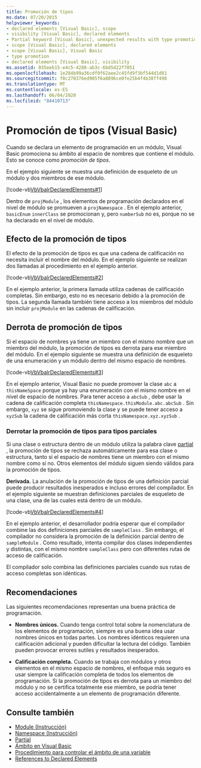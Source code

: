```yaml
---
title: Promoción de tipos
ms.date: 07/20/2015
helpviewer_keywords:
- declared elements [Visual Basic], scope
- visibility [Visual Basic], declared elements
- Partial keyword [Visual Basic], unexpected results with type promotion
- scope [Visual Basic], declared elements
- scope [Visual Basic], Visual Basic
- type promotion
- declared elements [Visual Basic], visibility
ms.assetid: 035eeb15-e4c5-4288-ab3c-6bd5d22f7051
ms.openlocfilehash: 1e284b99a36cdf0f62aee2c45fd9f3bf544d1d81
ms.sourcegitcommit: f8c270376ed905f6a8896ce0fe25b4f4b38ff498
ms.translationtype: MT
ms.contentlocale: es-ES
ms.lasthandoff: 06/04/2020
ms.locfileid: "84410713"
---
```

# <a name="type-promotion-visual-basic"></a>Promoción de tipos (Visual Basic)
Cuando se declara un elemento de programación en un módulo, Visual Basic promociona su ámbito al espacio de nombres que contiene el módulo. Esto se conoce como *promoción de tipos*.  
  
 En el ejemplo siguiente se muestra una definición de esqueleto de un módulo y dos miembros de ese módulo.  
  
 [!code-vb[VbVbalrDeclaredElements#1](~/samples/snippets/visualbasic/VS_Snippets_VBCSharp/VbVbalrDeclaredElements/VB/Class1.vb#1)]  
  
 Dentro de `projModule` , los elementos de programación declarados en el nivel de módulo se promueven a `projNamespace` . En el ejemplo anterior, `basicEnum` `innerClass` se promocionan y, pero `numberSub` no es, porque no se ha declarado en el nivel de módulo.  
  
## <a name="effect-of-type-promotion"></a>Efecto de la promoción de tipos  
 El efecto de la promoción de tipos es que una cadena de calificación no necesita incluir el nombre del módulo. En el ejemplo siguiente se realizan dos llamadas al procedimiento en el ejemplo anterior.  
  
 [!code-vb[VbVbalrDeclaredElements#2](~/samples/snippets/visualbasic/VS_Snippets_VBCSharp/VbVbalrDeclaredElements/VB/Class1.vb#2)]  
  
 En el ejemplo anterior, la primera llamada utiliza cadenas de calificación completas. Sin embargo, esto no es necesario debido a la promoción de tipos. La segunda llamada también tiene acceso a los miembros del módulo sin incluir `projModule` en las cadenas de calificación.  
  
## <a name="defeat-of-type-promotion"></a>Derrota de promoción de tipos  
 Si el espacio de nombres ya tiene un miembro con el mismo nombre que un miembro del módulo, la promoción de tipos es derrota para ese miembro del módulo. En el ejemplo siguiente se muestra una definición de esqueleto de una enumeración y un módulo dentro del mismo espacio de nombres.  
  
 [!code-vb[VbVbalrDeclaredElements#3](~/samples/snippets/visualbasic/VS_Snippets_VBCSharp/VbVbalrDeclaredElements/VB/Class1.vb#3)]  
  
 En el ejemplo anterior, Visual Basic no puede promover la clase `abc` a `thisNameSpace` porque ya hay una enumeración con el mismo nombre en el nivel de espacio de nombres. Para tener acceso a `abcSub` , debe usar la cadena de calificación completa `thisNamespace.thisModule.abc.abcSub` . Sin embargo, `xyz` se sigue promoviendo la clase y se puede tener acceso a `xyzSub` la cadena de calificación más corta `thisNamespace.xyz.xyzSub` .  
  
### <a name="defeat-of-type-promotion-for-partial-types"></a>Derrotar la promoción de tipos para tipos parciales  
 Si una clase o estructura dentro de un módulo utiliza la palabra clave [partial](../../../language-reference/modifiers/partial.md) , la promoción de tipos se rechaza automáticamente para esa clase o estructura, tanto si el espacio de nombres tiene un miembro con el mismo nombre como si no. Otros elementos del módulo siguen siendo válidos para la promoción de tipos.  
  
 **Derivada.** La anulación de la promoción de tipos de una definición parcial puede producir resultados inesperados e incluso errores del compilador. En el ejemplo siguiente se muestran definiciones parciales de esqueleto de una clase, una de las cuales está dentro de un módulo.  
  
 [!code-vb[VbVbalrDeclaredElements#4](~/samples/snippets/visualbasic/VS_Snippets_VBCSharp/VbVbalrDeclaredElements/VB/Class1.vb#4)]  
  
 En el ejemplo anterior, el desarrollador podría esperar que el compilador combine las dos definiciones parciales de `sampleClass` . Sin embargo, el compilador no considera la promoción de la definición parcial dentro de `sampleModule` . Como resultado, intenta compilar dos clases independientes y distintas, con el mismo nombre `sampleClass` pero con diferentes rutas de acceso de calificación.  
  
 El compilador solo combina las definiciones parciales cuando sus rutas de acceso completas son idénticas.  
  
## <a name="recommendations"></a>Recomendaciones  
 Las siguientes recomendaciones representan una buena práctica de programación.  
  
- **Nombres únicos.** Cuando tenga control total sobre la nomenclatura de los elementos de programación, siempre es una buena idea usar nombres únicos en todas partes. Los nombres idénticos requieren una calificación adicional y pueden dificultar la lectura del código. También pueden provocar errores sutiles y resultados inesperados.  
  
- **Calificación completa.** Cuando se trabaja con módulos y otros elementos en el mismo espacio de nombres, el enfoque más seguro es usar siempre la calificación completa de todos los elementos de programación. Si la promoción de tipos es derrota para un miembro del módulo y no se certifica totalmente ese miembro, se podría tener acceso accidentalmente a un elemento de programación diferente.  
  
## <a name="see-also"></a>Consulte también

- [Module (Instrucción)](../../../language-reference/statements/module-statement.md)
- [Namespace (Instrucción)](../../../language-reference/statements/namespace-statement.md)
- [Partial](../../../language-reference/modifiers/partial.md)
- [Ámbito en Visual Basic](scope.md)
- [Procedimiento para controlar el ámbito de una variable](how-to-control-the-scope-of-a-variable.md)
- [References to Declared Elements](references-to-declared-elements.md)
